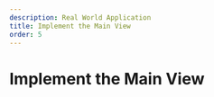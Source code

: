 ```yaml
---
description: Real World Application
title: Implement the Main View
order: 5
---
```


# Implement the Main View
<!-- 
<div class="ahead">
<h4>Exercise Goals</h4>
	<ul>
		<li>Implement the JSP files</li>
		<li>Implement the MVC render command for showing the Assignment list</li>
		<li>Implement the MVC Render command for showing a single Assignment</li>
		<li>Implement the back-end class for the UI management toolbar</li>
		<li>Test the user interface </li>
	</ul>
</div>

## Implement the init.jsp

By convention, the `init.jsp` file is used to centralize imports, taglib declarations, variable initializations, and any common tasks for all the user interface JSP files. The `init.jsp` is then included in the other JSP files, like `view.jsp`.

We'll use taglib declarations for Clay and Liferay Front-End, Liferay Item Selector, as well as imports for the classes we will be using in the front-end implementation.

1. **Update** the contents of `src/main/resources/META-INF/resources/init.jsp` with:
	```java
	<%@ taglib uri="http://java.sun.com/jsp/jstl/core" prefix="c" %>
	<%@ taglib prefix="fmt" uri="http://java.sun.com/jsp/jstl/fmt" %>
	
	<%@ taglib uri="http://java.sun.com/portlet_2_0" prefix="portlet" %>
	
	<%@ taglib prefix="aui" uri="http://liferay.com/tld/aui" %>
	<%@ taglib prefix="clay" uri="http://liferay.com/tld/clay" %>
	<%@ taglib prefix="liferay-item-selector" uri="http://liferay.com/tld/item-selector" %>
	<%@ taglib prefix="liferay-frontend" uri="http://liferay.com/tld/frontend" %>
	<%@ taglib prefix="liferay-portlet" uri="http://liferay.com/tld/portlet" %>
	<%@ taglib prefix="liferay-theme" uri="http://liferay.com/tld/theme" %>
	<%@ taglib prefix="liferay-ui" uri="http://liferay.com/tld/ui" %>
	
	<%@ page import="java.util.Date"%>
	<%@ page import="javax.portlet.WindowState"%>
	
	<%@ page import="com.liferay.portal.kernel.language.LanguageUtil"%>
	<%@ page import="com.liferay.portal.kernel.portlet.LiferayWindowState"%>
	<%@ page import="com.liferay.portal.kernel.util.HtmlUtil"%>
	
	<%@ page import="com.liferay.training.gradebook.model.Assignment"%>
	<%@ page import="com.liferay.training.gradebook.web.constants.MVCCommandNames"%>
	
	<liferay-frontend:defineObjects />
	
	<liferay-theme:defineObjects />
	
	<portlet:defineObjects />
	```

## Implement the view.jsp

The `view.jsp` implements the Assignments list view. We'll use the Management Toolbar from Clay as well the Search Container from the Liferay UI tag library to implement the view.

1. **Update** the contents of portlet *VIEW* mode JSP `src/main/resources/META-INF/resources/view.jsp` with:
	```java
	<%@ include file="/init.jsp"%>
	
	<div class="container-fluid-1280">
	
		<h1><liferay-ui:message key="assignments" /></h1>
		
		<%-- Clay management toolbar. --%>
	
		<clay:management-toolbar
			disabled="${assignmentCount eq 0}"
			displayContext="${assignmentsManagementToolbarDisplayContext}"
			itemsTotal="${assignmentCount}"
			searchContainerId="assignmentEntries"
			selectable="false"
		/>
		
		<%-- Search container. --%>
	
		<liferay-ui:search-container 
			emptyResultsMessage="no-assignments"
			id="assignmentEntries"
			iteratorURL="${portletURL}" 
			total="${assignmentCount}">
	
			<liferay-ui:search-container-results results="${assignments}" />
	
			<liferay-ui:search-container-row
				className="com.liferay.training.gradebook.model.Assignment"
				modelVar="entry">
	
				<%@ include file="/assignment/entry_search_columns.jspf" %>
	
			</liferay-ui:search-container-row>
			
			<%-- Iterator / Paging --%>
	
			<liferay-ui:search-iterator 
				displayStyle="${assignmentsManagementToolbarDisplayContext.getDisplayStyle()}"
				markupView="lexicon" 
			/>
		</liferay-ui:search-container>
	</div>
	```

> We generally rely heavily on [liferay-ui](https://dev.liferay.com/fi/develop/tutorials/-/knowledge_base/7-2/using-the-liferay-ui-taglib-in-your-portlets) and [clay](https://dev.liferay.com/fi/develop/tutorials/-/knowledge_base/7-2/using-the-clay-taglib-in-your-portlets) tag libraries to simplify the JSP code. Take a look at the [Search container]((https://docs.liferay.com/ce/portal/7.2-latest/taglibs/util-taglib/liferay-ui/tld-summary.html)) component, which is one of the most common Liferay UI components, facilitating the task of showing item lists and search results.

## Implement the Other JSP Files

We need three more JSP files to display a single row on the assignment list, show available actions, and display the _details_ view.

1. **Create** a subfolder `src/main/resources/META-INF/resources/assignment`.
1. **Implement** the following three files (notice the JSP fragment suffix `.jspf` in `entry_search_columns.jspf`) in the new subfolder:
	**entry_search_columns.jspf**
	```java
	<%-- Generate assignment view  URL. --%>
	
	<portlet:renderURL var="viewAssignmentURL">
		<portlet:param name="mvcRenderCommandName" value="<%=MVCCommandNames.VIEW_ASSIGNMENT %>" />
		<portlet:param name="redirect" value="${currentURL}" />
		<portlet:param name="assignmentId" value="${entry.assignmentId}" />
	</portlet:renderURL>
	
	<c:choose>
	
		<%-- Descriptive (list) view --%>
	
		<c:when
			test='${assignmentsManagementToolbarDisplayContext.getDisplayStyle().equals("descriptive")}'>
	
			<%-- User --%>
	
			<liferay-ui:search-container-column-user 
				showDetails="<%=false%>"
				userId="<%=entry.getUserId()%>" 
			/>
	
			<liferay-ui:search-container-column-text colspan="<%=2%>">
	
				<%
					String modifiedDateDescription =
						LanguageUtil.getTimeDescription(
								request, System.currentTimeMillis() 
								- entry.getModifiedDate().getTime(), true);
				%>
	
				<h5 class="text-default">
					<liferay-ui:message
						arguments="<%=new String[] {entry.getUserName(), modifiedDateDescription}%>"
						key="x-modified-x-ago" />
				</h5>
	
				<h4>
					<aui:a href="${viewAssignmentURL}">
						${entry.getTitle(locale)}
					</aui:a>
				</h4>
	
			</liferay-ui:search-container-column-text>
	
			<liferay-ui:search-container-column-jsp
				path="/assignment/entry_actions.jsp" />
		</c:when>
	
		<%-- Card view  --%>
	
		<c:when
			test='${assignmentsManagementToolbarDisplayContext.getDisplayStyle().equals("icon")}'>
	
			<%
				row.setCssClass("lfr-asset-item");
			%>
	
			<liferay-ui:search-container-column-text>
	
				<%-- Vertical card. --%>
	
				<liferay-frontend:icon-vertical-card
					actionJsp="/assignment/entry_actions.jsp"
					actionJspServletContext="<%= application %>" 
					icon="cards2" resultRow="${row}"
					title="${entry.getTitle(locale)}" 
					url="${viewAssignmentURL}">
	
					<liferay-frontend:vertical-card-sticker-bottom>
					
						<liferay-ui:user-portrait 
							cssClass="sticker sticker-bottom"
							userId="${entry.userId}" 
						/>
					</liferay-frontend:vertical-card-sticker-bottom>
	
					<liferay-frontend:vertical-card-footer>
					  
					  	<div class="truncate-text">
					  	
					  		<%-- Strip HTML --%>
					  		
					  		<%=HtmlUtil.stripHtml(entry.getDescription(locale)) %>
					  	</div>
					</liferay-frontend:vertical-card-footer>
				</liferay-frontend:icon-vertical-card>
			</liferay-ui:search-container-column-text>
		</c:when>
		
		<%-- Table view --%>
	
		<c:otherwise>
		
			<liferay-ui:search-container-column-text 
				href="${viewAssignmentURL}" 
				name="title" 
				value="<%= entry.getTitle(locale) %>" 
			/>
	
			<liferay-ui:search-container-column-user 
				name="author" 
				userId="${entry.userId}" 
			/>
	
			<liferay-ui:search-container-column-date 
				name="create-date"
				property="createDate" 
			/>
	
			<liferay-ui:search-container-column-jsp 
				name="actions"
				path="/assignment/entry_actions.jsp" 
			/>
		</c:otherwise>
	</c:choose>
	```
	
	**entry_actions.jsp**
	```java
	<%@ include file="/init.jsp"%>
	
	<c:set var="assignment" value="${SEARCH_CONTAINER_RESULT_ROW.object}" />
	
	<liferay-ui:icon-menu markupView="lexicon">
	
		<%-- View action. --%>
	
		<portlet:renderURL var="viewAssignmentURL">
			<portlet:param name="mvcRenderCommandName"
				value="<%=MVCCommandNames.VIEW_ASSIGNMENT %>" />
			<portlet:param name="redirect" value="${currentURL}" />
			<portlet:param name="assignmentId" value="${assignment.assignmentId}" />
		</portlet:renderURL>
	
		<liferay-ui:icon message="view" url="${viewAssignmentURL}" />
	
		<%-- Edit action. --%>
		
		<portlet:renderURL var="editAssignmentURL">
			<portlet:param name="mvcRenderCommandName"
				value="<%=MVCCommandNames.EDIT_ASSIGNMENT %>" />
			<portlet:param name="redirect" value="${currentURL}" />
			<portlet:param name="assignmentId" value="${assignment.assignmentId}" />
		</portlet:renderURL>
	
		<liferay-ui:icon message="edit" url="${editAssignmentURL}" />	
	
		<%-- Delete action. --%>
		
		<portlet:actionURL name="<%=MVCCommandNames.DELETE_ASSIGNMENT %>" var="deleteAssignmentURL">
			<portlet:param name="redirect" value="${currentURL}" />
			<portlet:param name="assignmentId" value="${assignment.assignmentId}" />
		</portlet:actionURL>
	
		<liferay-ui:icon-delete url="${deleteAssignmentURL}" />
	
	</liferay-ui:icon-menu>
	```
	
	**view_assignment.jsp**
	```java
	<%@ include file="/init.jsp"%>
	
	<div class="container-fluid-1280">
	
		<h1>${assignment.getTitle(locale)}</h1>
	
		<h2><liferay-ui:message key="assignment-information" /></h2>
		
		<div class="assignment-metadata">
	
			<dl>
				<dt><liferay-ui:message key="created" /></dt>
				<dd>${createDate}</dd>
		
				<dt><liferay-ui:message key="created-by" /></dt>
				<dd>${assignment.userName}</dd>
		
				<dt><liferay-ui:message key="assignment-duedate" /></dt>
				<dd>${dueDate}</dd>
		
				<dt><liferay-ui:message key="description" /></dt>
				<dd>${assignment.getDescription(locale)}</dd>
			</dl>
		</div>
	</div>
	```
	
## Implement the MVC Render Command for Showing the Assignments List

Now we have the JSP files in place and need *MVC Command* components to take care of the portlet lifecycle handling and  interaction between the user interface and back-end. MVC Commands respond to portlet URLs, which in JSP files are generated with the `<portlet>` tag library. 

At this stage, we need two MVC Render Commands: one for displaying the Assignments list and one for displaying a single Assignment.

## Implement MVCCommandNames.java

Before implementing our MVC render commands, implement a constants class to hold the command names. This is a good practice to reduce the risk of typos when referencing the command names.

1. **Create** a class `com.liferay.training.gradebook.web.constants.MVCCommandNames`.
1. **Implement** as follows:
	```java
	package com.liferay.training.gradebook.web.constants;
	
	/**
	 * @author liferay
	 *
	 */
	public class MVCCommandNames {
	
		public static final String ADD_ASSIGNMENT = "/gradebook/assignment/add";
		public static final String DELETE_ASSIGNMENT = "/gradebook/assignment/delete";
		public static final String EDIT_ASSIGNMENT = "/gradebook/assignment/edit";
		public static final String VIEW_ASSIGNMENT = "/gradebook/assignment/view";
		public static final String VIEW_ASSIGNMENTS = "/gradebook/assignments/view";
		
		// These are used for the optional exercise "Implement Submissions".
		
		public static final String ADD_SUBMISSION = "/gradebook/submission/add";
		public static final String DELETE_SUBMISSION = "/gradebook/submission/delete";
		public static final String EDIT_SUBMISSION = "/gradebook/submission/edit";
		public static final String GRADE_SUBMISSION = "/gradebook/submission/grade";
		public static final String VIEW_SUBMISSION = "/gradebook/submission/view";
	}
	```
	
Now implement the render command for showing the assignments list:

1. **Create** a class `com.liferay.training.gradebook.web.portlet.action.ViewAssignmentsMVCRenderCommand`.
1. **Implement** as follows. Don't worry about the errors with `AssignmentsManagementToolbarDisplayContext`. We'll add that in the next step:
	```java
	package com.liferay.training.gradebook.web.portlet.action;
	
	import com.liferay.portal.kernel.dao.search.SearchContainer;
	import com.liferay.portal.kernel.portlet.LiferayPortletRequest;
	import com.liferay.portal.kernel.portlet.LiferayPortletResponse;
	import com.liferay.portal.kernel.portlet.bridges.mvc.MVCRenderCommand;
	import com.liferay.portal.kernel.theme.ThemeDisplay;
	import com.liferay.portal.kernel.util.OrderByComparator;
	import com.liferay.portal.kernel.util.OrderByComparatorFactoryUtil;
	import com.liferay.portal.kernel.util.ParamUtil;
	import com.liferay.portal.kernel.util.Portal;
	import com.liferay.portal.kernel.util.WebKeys;
	import com.liferay.training.gradebook.model.Assignment;
	import com.liferay.training.gradebook.service.AssignmentService;
	import com.liferay.training.gradebook.web.constants.GradebookPortletKeys;
	import com.liferay.training.gradebook.web.constants.MVCCommandNames;
	import com.liferay.training.gradebook.web.display.context.AssignmentsManagementToolbarDisplayContext;
	
	import java.util.List;
	
	import javax.portlet.PortletException;
	import javax.portlet.RenderRequest;
	import javax.portlet.RenderResponse;
	
	import org.osgi.service.component.annotations.Component;
	import org.osgi.service.component.annotations.Reference;
	
	/**
	 * MVC command for showing the assignments list.
	 * 
	 * @author liferay
	 */
	@Component(
		immediate = true, 
		property = {
			"javax.portlet.name=" + GradebookPortletKeys.Gradebook, 
			"mvc.command.name=/",
			"mvc.command.name=" + MVCCommandNames.VIEW_ASSIGNMENTS
		}, 
		service = MVCRenderCommand.class
	)
	public class ViewAssignmentsMVCRenderCommand implements MVCRenderCommand {
	
		@Override
		public String render(
			RenderRequest renderRequest, RenderResponse renderResponse)
			throws PortletException {
	
			// Add assignment list related attributes.
	
			addAssignmentListAttributes(renderRequest);
	
			// Add Clay management toolbar related attributes.
	
			addManagementToolbarAttributes(renderRequest, renderResponse);
	
			return "/view.jsp";
		}
	
		/**
		 * Adds assigment list related attributes to the request.
		 * 
		 * @param renderRequest
		 */
		private void addAssignmentListAttributes(RenderRequest renderRequest) {
	
			ThemeDisplay themeDisplay =
				(ThemeDisplay) renderRequest.getAttribute(WebKeys.THEME_DISPLAY);
	
			// Resolve start and end for the search.
	
			int currentPage = ParamUtil.getInteger(
				renderRequest, SearchContainer.DEFAULT_CUR_PARAM,
				SearchContainer.DEFAULT_CUR);
	
			int delta = ParamUtil.getInteger(
				renderRequest, SearchContainer.DEFAULT_DELTA_PARAM,
				SearchContainer.DEFAULT_DELTA);
	
			int start = ((currentPage > 0) ? (currentPage - 1) : 0) * delta;
			int end = start + delta;
	
			// Get sorting options.
			// Notice that this doesn't really sort on title because the field is
			// stored in XML. In real world this search would be integrated to the
			// search engine  to get localized sort options.
	
			String orderByCol =
				ParamUtil.getString(renderRequest, "orderByCol", "title");
			String orderByType =
				ParamUtil.getString(renderRequest, "orderByType", "asc");
	
			// Create comparator
	
			OrderByComparator<Assignment> comparator =
				OrderByComparatorFactoryUtil.create(
					"Assignment", orderByCol, !("asc").equals(orderByType));
	
			// Get keywords.
			// Notice that cleaning keywords is not implemented.
	
			String keywords = ParamUtil.getString(renderRequest, "keywords");
	
			// Call the service to get the list of assignments.
	
			List<Assignment> assignments =
				_assignmentService.getAssignmentsByKeywords(
					themeDisplay.getScopeGroupId(), keywords, start, end,
					comparator);
	
			// Set request attributes.
	
			renderRequest.setAttribute("assignments", assignments);
			renderRequest.setAttribute(
				"assignmentCount", _assignmentService.getAssignmentsCountByKeywords(
					themeDisplay.getScopeGroupId(), keywords));
	
		}
	
		/**
		 * Adds Clay management toolbar context object to the request.
		 * 
		 * @param renderRequest
		 * @param renderResponse
		 */
		private void addManagementToolbarAttributes(
			RenderRequest renderRequest, RenderResponse renderResponse) {
	
			LiferayPortletRequest liferayPortletRequest =
				_portal.getLiferayPortletRequest(renderRequest);
	
			LiferayPortletResponse liferayPortletResponse =
				_portal.getLiferayPortletResponse(renderResponse);
	
			AssignmentsManagementToolbarDisplayContext assignmentsManagementToolbarDisplayContext =
				new AssignmentsManagementToolbarDisplayContext(
					liferayPortletRequest, liferayPortletResponse,
					_portal.getHttpServletRequest(renderRequest));
	
			renderRequest.setAttribute(
				"assignmentsManagementToolbarDisplayContext",
				assignmentsManagementToolbarDisplayContext);
	
		}
	
		@Reference
		protected AssignmentService _assignmentService;
	
		@Reference
		private Portal _portal;
	}
	```

## Implement the MVC Render Command for Showing a Single Assignment

1. **Create** a class `com.liferay.training.gradebook.web.portlet.action.ViewSingleAssignmentMVCRenderCommand`.
1. **Implement** as follows:
	**ViewSingleAssignmentMVCRenderCommand.java**
	```java
	package com.liferay.training.gradebook.web.portlet.action;
	
	import com.liferay.portal.kernel.exception.PortalException;
	import com.liferay.portal.kernel.portlet.bridges.mvc.MVCRenderCommand;
	import com.liferay.portal.kernel.service.UserLocalService;
	import com.liferay.portal.kernel.theme.PortletDisplay;
	import com.liferay.portal.kernel.theme.ThemeDisplay;
	import com.liferay.portal.kernel.util.DateFormatFactoryUtil;
	import com.liferay.portal.kernel.util.ParamUtil;
	import com.liferay.portal.kernel.util.Portal;
	import com.liferay.portal.kernel.util.WebKeys;
	import com.liferay.training.gradebook.model.Assignment;
	import com.liferay.training.gradebook.service.AssignmentService;
	import com.liferay.training.gradebook.web.constants.GradebookPortletKeys;
	import com.liferay.training.gradebook.web.constants.MVCCommandNames;
	
	import java.text.DateFormat;
	
	import javax.portlet.PortletException;
	import javax.portlet.RenderRequest;
	import javax.portlet.RenderResponse;
	
	import org.osgi.service.component.annotations.Component;
	import org.osgi.service.component.annotations.Reference;
	
	/**
	 * MVC Command for showing the assignment submissions list view.
	 * 
	 * @author liferay
	 */
	@Component(
		immediate = true,
		property = {
			"javax.portlet.name=" + GradebookPortletKeys.Gradebook,
			"mvc.command.name=" + MVCCommandNames.VIEW_ASSIGNMENT
		},
		service = MVCRenderCommand.class
	)
	public class ViewSingleAssignmentMVCRenderCommand implements MVCRenderCommand {
	
		@Override
		public String render(
			RenderRequest renderRequest, RenderResponse renderResponse)
			throws PortletException {
	
			ThemeDisplay themeDisplay =
				(ThemeDisplay) renderRequest.getAttribute(WebKeys.THEME_DISPLAY);
	
			long assignmentId = ParamUtil.getLong(renderRequest, "assignmentId", 0);
	
			try {
	
				// Call the service to get the assignment.
	
				Assignment assignment =
					_assignmentService.getAssignment(assignmentId);
	
				DateFormat dateFormat = DateFormatFactoryUtil.getSimpleDateFormat(
					"EEEEE, MMMMM dd, yyyy", renderRequest.getLocale());
	
				// Set attributes to the request.
	
				renderRequest.setAttribute("assignment", assignment);
				renderRequest.setAttribute(
					"dueDate", dateFormat.format(assignment.getDueDate()));
				renderRequest.setAttribute(
					"createDate", dateFormat.format(assignment.getCreateDate()));
	
				// Set back icon visible.
	
				PortletDisplay portletDisplay = themeDisplay.getPortletDisplay();
	
				String redirect = renderRequest.getParameter("redirect");
	
				portletDisplay.setShowBackIcon(true);
				portletDisplay.setURLBack(redirect);
	
				return "/assignment/view_assignment.jsp";
	
			}
			catch (PortalException pe) {
				throw new PortletException(pe);
			}
		}
	
		@Reference
		private AssignmentService _assignmentService;
	
		@Reference
		private Portal _portal;
	
		@Reference
		private UserLocalService _userLocalService;
	}
	```

## Implement the Back-End Class for the UI Management Toolbar

Our last task at this step is to implement the backing class for the Clay management toolbar. We won't go into implementation details with this class, but you can take a look at the documentation [here](https://dev.liferay.com/en/develop/tutorials/-/knowledge_base/7-2/clay-management-toolbar):

1. **Create** a class `com.liferay.training.gradebook.web.display.context.AssignmentsManagementToolbarDisplayContext`.
1. **Implement** as follows:

```java
package com.liferay.training.gradebook.web.display.context;

import com.liferay.frontend.taglib.clay.servlet.taglib.display.context.BaseManagementToolbarDisplayContext;
import com.liferay.frontend.taglib.clay.servlet.taglib.util.CreationMenu;
import com.liferay.frontend.taglib.clay.servlet.taglib.util.DropdownItem;
import com.liferay.frontend.taglib.clay.servlet.taglib.util.DropdownItemList;
import com.liferay.frontend.taglib.clay.servlet.taglib.util.ViewTypeItem;
import com.liferay.frontend.taglib.clay.servlet.taglib.util.ViewTypeItemList;
import com.liferay.portal.kernel.dao.search.SearchContainer;
import com.liferay.portal.kernel.language.LanguageUtil;
import com.liferay.portal.kernel.portlet.LiferayPortletRequest;
import com.liferay.portal.kernel.portlet.LiferayPortletResponse;
import com.liferay.portal.kernel.portlet.PortalPreferences;
import com.liferay.portal.kernel.portlet.PortletPreferencesFactoryUtil;
import com.liferay.portal.kernel.portlet.PortletURLUtil;
import com.liferay.portal.kernel.theme.ThemeDisplay;
import com.liferay.portal.kernel.util.ParamUtil;
import com.liferay.portal.kernel.util.Validator;
import com.liferay.portal.kernel.util.WebKeys;
import com.liferay.training.gradebook.web.constants.GradebookPortletKeys;
import com.liferay.training.gradebook.web.constants.MVCCommandNames;

import java.util.List;

import javax.portlet.PortletException;
import javax.portlet.PortletURL;
import javax.servlet.http.HttpServletRequest;

/**
	* Assigments management toolbar display context.
	*
	* This class passes contextual information to the user interface
	* for the Clay management toolbar.
	*
	* @author liferay
	*/
public class AssignmentsManagementToolbarDisplayContext
	extends BaseManagementToolbarDisplayContext {

	public AssignmentsManagementToolbarDisplayContext(
		LiferayPortletRequest liferayPortletRequest,
		LiferayPortletResponse liferayPortletResponse,
		HttpServletRequest httpServletRequest) {

		super(
			liferayPortletRequest, liferayPortletResponse, httpServletRequest);

		_portalPreferences = PortletPreferencesFactoryUtil.getPortalPreferences(
				liferayPortletRequest);

		_themeDisplay = (ThemeDisplay)httpServletRequest.getAttribute(
			WebKeys.THEME_DISPLAY);
	}

	/**
		* Returns the creation menu for the toolbar
		* (plus sign on the management toolbar).
		*
		* @return creation menu
		*/
	public CreationMenu getCreationMenu() {

		// Create the menu.

		return new CreationMenu() {
			{
				addDropdownItem(
					dropdownItem -> {
						dropdownItem.setHref(
							liferayPortletResponse.createRenderURL(),
							"mvcRenderCommandName", MVCCommandNames.EDIT_ASSIGNMENT,
							"redirect", currentURLObj.toString());
						dropdownItem.setLabel(
							LanguageUtil.get(request, "add-assignment"));
					});
			}
		};		
	}
	
	@Override
	public String getClearResultsURL() {
		return getSearchActionURL();
	}

	/**
		* Returns the assignment list display style. 
		* 
		* Current selection is stored in portal preferences.
		* 
		* @return current display style
		*/
	public String getDisplayStyle() {

		String displayStyle = ParamUtil.getString(request, "displayStyle");

		if (Validator.isNull(displayStyle)) {
			displayStyle = _portalPreferences.getValue(
				GradebookPortletKeys.Gradebook, "assignments-display-style",
				"descriptive");
		}
		else {
			_portalPreferences.setValue(
				GradebookPortletKeys.Gradebook, "assignments-display-style",
				displayStyle);

			request.setAttribute(
				WebKeys.SINGLE_PAGE_APPLICATION_CLEAR_CACHE, Boolean.TRUE);
		}

		return displayStyle;
	}

	/**
		* Returns the sort order column.
		* 
		* @return sort column
		*/
	public String getOrderByCol() {

		return ParamUtil.getString(request, "orderByCol", "title");
	}

	/**
		* Returns the sort type (ascending / descending).
		* 
		* @return sort type
		*/
	public String getOrderByType() {

		return ParamUtil.getString(request, "orderByType", "asc");
	}
	
	/**
		* Returns the action URL for the search.
		*
		* @return search action URL
		*/
	@Override
	public String getSearchActionURL() {
		
		PortletURL searchURL = liferayPortletResponse.createRenderURL();

		searchURL.setProperty(
			"mvcRenderCommandName", MVCCommandNames.VIEW_ASSIGNMENTS);
		
		String navigation = ParamUtil.getString(
			request, "navigation", "entries");
		searchURL.setParameter("navigation", navigation);		

		searchURL.setParameter("orderByCol", getOrderByCol());
		searchURL.setParameter("orderByType", getOrderByType());

		return searchURL.toString();
	}


	/**
		* Returns the view type options (card, list, table).
		*
		* @return list of view types
		*/
	@Override
	public List<ViewTypeItem> getViewTypeItems() {
		PortletURL portletURL = liferayPortletResponse.createRenderURL();

		portletURL.setParameter(
				"mvcRenderCommandName", MVCCommandNames.VIEW_ASSIGNMENTS);

		int delta =
				ParamUtil.getInteger(request, SearchContainer.DEFAULT_DELTA_PARAM);

		if (delta > 0) {
			portletURL.setParameter("delta", String.valueOf(delta));
		}

		String orderByCol =
			ParamUtil.getString(request, "orderByCol", "title");
		String orderByType =
			ParamUtil.getString(request, "orderByType", "asc");

		portletURL.setParameter("orderByCol", orderByCol);
		portletURL.setParameter("orderByType", orderByType);

		int cur =
			ParamUtil.getInteger(request, SearchContainer.DEFAULT_CUR_PARAM);

		if (cur > 0) {
			portletURL.setParameter("cur", String.valueOf(cur));
		}

		return new ViewTypeItemList(portletURL, getDisplayStyle()) {
			{
				addCardViewTypeItem();

				addListViewTypeItem();

				addTableViewTypeItem();
			}
		};
	}
	
	/**
		* Return the option items for the sort column menu.
		*
		* @return options list for the sort column menu
		*/
	@Override
	protected List<DropdownItem> getOrderByDropdownItems() {
		return new DropdownItemList() {
			{
				add(
					dropdownItem -> {
						dropdownItem.setActive("title".equals(getOrderByCol()));
						dropdownItem.setHref(
							_getCurrentSortingURL(), "orderByCol", "title");
						dropdownItem.setLabel(
							LanguageUtil.get(request, "title"));
					});

				add(
					dropdownItem -> {
						dropdownItem.setActive(
							"createDate".equals(getOrderByCol()));
						dropdownItem.setHref(
							_getCurrentSortingURL(), "orderByCol",
							"createDate");
						dropdownItem.setLabel(
							LanguageUtil.get(request, "create-date"));
					});
			}
		};
	}
	
	/**
		* Returns the current sorting URL.
		*
		* @return current sorting portlet URL
		*
		* @throws PortletException
		*/
	private PortletURL _getCurrentSortingURL() throws PortletException {
		PortletURL sortingURL = PortletURLUtil.clone(
			currentURLObj, liferayPortletResponse);

		sortingURL.setParameter(
			"mvcRenderCommandName", MVCCommandNames.VIEW_ASSIGNMENTS);

		// Reset current page.

		sortingURL.setParameter(SearchContainer.DEFAULT_CUR_PARAM, "0");

		String keywords = ParamUtil.getString(request, "keywords");

		if (Validator.isNotNull(keywords)) {
			sortingURL.setParameter("keywords", keywords);
		}

		return sortingURL;
	}
	
	private final PortalPreferences _portalPreferences;	
	private final ThemeDisplay _themeDisplay;
}
```

## Test the User Interface

After the module has restarted successfully, refresh the browser to see the changes:

<img src="../images/gradebook-web-view.png" style="max-height: 100%"/> -->
